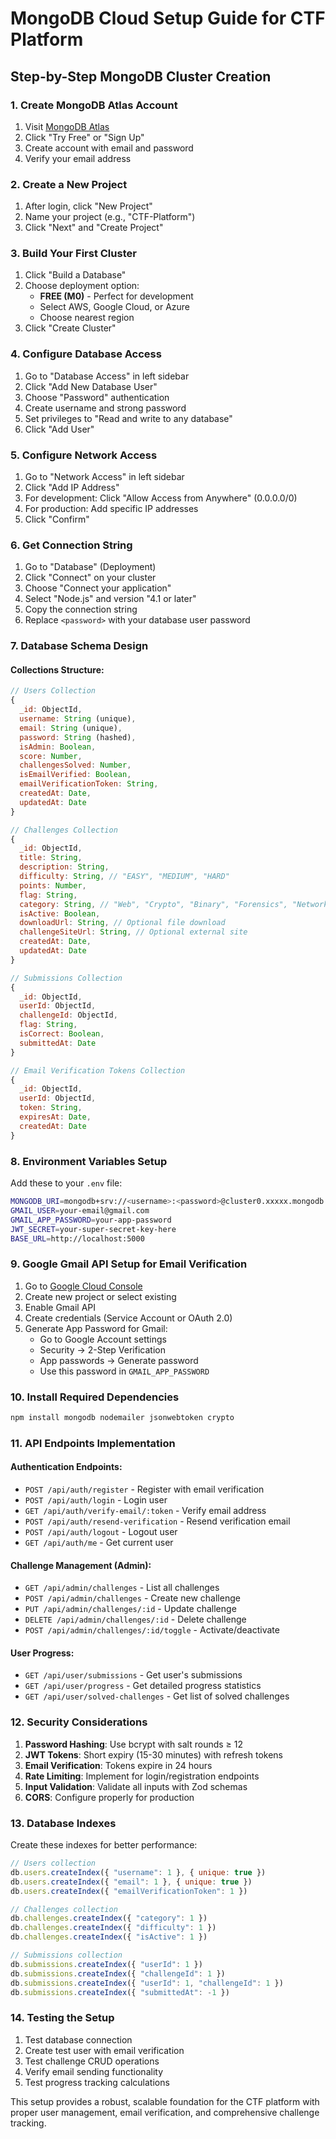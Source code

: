 # MongoDB Cloud Setup Guide for CTF Platform

## Step-by-Step MongoDB Cluster Creation

### 1. Create MongoDB Atlas Account
1. Visit [MongoDB Atlas](https://www.mongodb.com/atlas)
2. Click "Try Free" or "Sign Up"
3. Create account with email and password
4. Verify your email address

### 2. Create a New Project
1. After login, click "New Project"
2. Name your project (e.g., "CTF-Platform")
3. Click "Next" and "Create Project"

### 3. Build Your First Cluster
1. Click "Build a Database"
2. Choose deployment option:
   - **FREE (M0)** - Perfect for development
   - Select AWS, Google Cloud, or Azure
   - Choose nearest region
3. Click "Create Cluster"

### 4. Configure Database Access
1. Go to "Database Access" in left sidebar
2. Click "Add New Database User"
3. Choose "Password" authentication
4. Create username and strong password
5. Set privileges to "Read and write to any database"
6. Click "Add User"

### 5. Configure Network Access
1. Go to "Network Access" in left sidebar
2. Click "Add IP Address"
3. For development: Click "Allow Access from Anywhere" (0.0.0.0/0)
4. For production: Add specific IP addresses
5. Click "Confirm"

### 6. Get Connection String
1. Go to "Database" (Deployment)
2. Click "Connect" on your cluster
3. Choose "Connect your application"
4. Select "Node.js" and version "4.1 or later"
5. Copy the connection string
6. Replace `<password>` with your database user password

### 7. Database Schema Design

#### Collections Structure:

```javascript
// Users Collection
{
  _id: ObjectId,
  username: String (unique),
  email: String (unique),
  password: String (hashed),
  isAdmin: Boolean,
  score: Number,
  challengesSolved: Number,
  isEmailVerified: Boolean,
  emailVerificationToken: String,
  createdAt: Date,
  updatedAt: Date
}

// Challenges Collection
{
  _id: ObjectId,
  title: String,
  description: String,
  difficulty: String, // "EASY", "MEDIUM", "HARD"
  points: Number,
  flag: String,
  category: String, // "Web", "Crypto", "Binary", "Forensics", "Network"
  isActive: Boolean,
  downloadUrl: String, // Optional file download
  challengeSiteUrl: String, // Optional external site
  createdAt: Date,
  updatedAt: Date
}

// Submissions Collection
{
  _id: ObjectId,
  userId: ObjectId,
  challengeId: ObjectId,
  flag: String,
  isCorrect: Boolean,
  submittedAt: Date
}

// Email Verification Tokens Collection
{
  _id: ObjectId,
  userId: ObjectId,
  token: String,
  expiresAt: Date,
  createdAt: Date
}
```

### 8. Environment Variables Setup
Add these to your `.env` file:

```bash
MONGODB_URI=mongodb+srv://<username>:<password>@cluster0.xxxxx.mongodb.net/ctf-platform?retryWrites=true&w=majority
GMAIL_USER=your-email@gmail.com
GMAIL_APP_PASSWORD=your-app-password
JWT_SECRET=your-super-secret-key-here
BASE_URL=http://localhost:5000
```

### 9. Google Gmail API Setup for Email Verification
1. Go to [Google Cloud Console](https://console.cloud.google.com/)
2. Create new project or select existing
3. Enable Gmail API
4. Create credentials (Service Account or OAuth 2.0)
5. Generate App Password for Gmail:
   - Go to Google Account settings
   - Security → 2-Step Verification
   - App passwords → Generate password
   - Use this password in `GMAIL_APP_PASSWORD`

### 10. Install Required Dependencies
```bash
npm install mongodb nodemailer jsonwebtoken crypto
```

### 11. API Endpoints Implementation

#### Authentication Endpoints:
- `POST /api/auth/register` - Register with email verification
- `POST /api/auth/login` - Login user
- `GET /api/auth/verify-email/:token` - Verify email address
- `POST /api/auth/resend-verification` - Resend verification email
- `POST /api/auth/logout` - Logout user
- `GET /api/auth/me` - Get current user

#### Challenge Management (Admin):
- `GET /api/admin/challenges` - List all challenges
- `POST /api/admin/challenges` - Create new challenge
- `PUT /api/admin/challenges/:id` - Update challenge
- `DELETE /api/admin/challenges/:id` - Delete challenge
- `POST /api/admin/challenges/:id/toggle` - Activate/deactivate

#### User Progress:
- `GET /api/user/submissions` - Get user's submissions
- `GET /api/user/progress` - Get detailed progress statistics
- `GET /api/user/solved-challenges` - Get list of solved challenges

### 12. Security Considerations
1. **Password Hashing**: Use bcrypt with salt rounds ≥ 12
2. **JWT Tokens**: Short expiry (15-30 minutes) with refresh tokens
3. **Email Verification**: Tokens expire in 24 hours
4. **Rate Limiting**: Implement for login/registration endpoints
5. **Input Validation**: Validate all inputs with Zod schemas
6. **CORS**: Configure properly for production

### 13. Database Indexes
Create these indexes for better performance:

```javascript
// Users collection
db.users.createIndex({ "username": 1 }, { unique: true })
db.users.createIndex({ "email": 1 }, { unique: true })
db.users.createIndex({ "emailVerificationToken": 1 })

// Challenges collection
db.challenges.createIndex({ "category": 1 })
db.challenges.createIndex({ "difficulty": 1 })
db.challenges.createIndex({ "isActive": 1 })

// Submissions collection
db.submissions.createIndex({ "userId": 1 })
db.submissions.createIndex({ "challengeId": 1 })
db.submissions.createIndex({ "userId": 1, "challengeId": 1 })
db.submissions.createIndex({ "submittedAt": -1 })
```

### 14. Testing the Setup
1. Test database connection
2. Create test user with email verification
3. Test challenge CRUD operations
4. Verify email sending functionality
5. Test progress tracking calculations

This setup provides a robust, scalable foundation for the CTF platform with proper user management, email verification, and comprehensive challenge tracking.